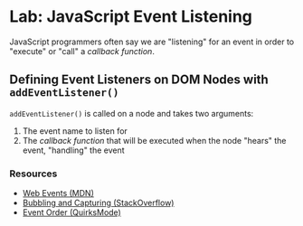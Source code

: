 # Lab: JavaScript Event Listening

JavaScript programmers often say we are "listening" for an event in order to "execute" or "call" a _callback function_.

## Defining Event Listeners on DOM Nodes with `addEventListener()`

`addEventListener()` is called on a node and takes two arguments:

1. The event name to listen for
2. The _callback function_ that will be executed when the node "hears" the event, "handling" the event

### Resources

- [Web Events (MDN)](https://developer.mozilla.org/en-US/docs/Web/Events)
- [Bubbling and Capturing (StackOverflow)](http://stackoverflow.com/questions/4616694/what-is-event-bubbling-and-capturing)
- [Event Order (QuirksMode)](http://www.quirksmode.org/js/events_order.html)
